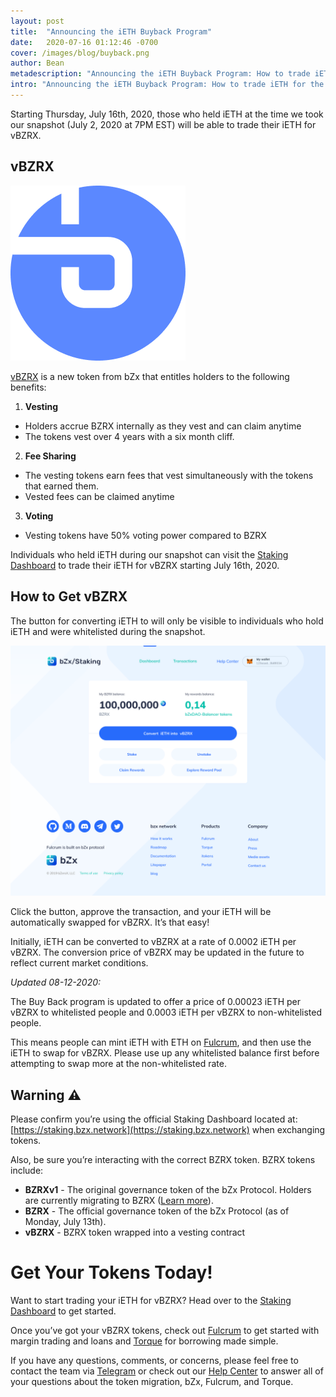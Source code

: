 ```yaml
---
layout: post
title:  "Announcing the iETH Buyback Program"
date:   2020-07-16 01:12:46 -0700
cover: /images/blog/buyback.png
author: Bean
metadescription: "Announcing the iETH Buyback Program: How to trade iETH for the vBZRX Vesting Token"
intro: "Announcing the iETH Buyback Program: How to trade iETH for the vBZRX Vesting Token"
---
```


Starting Thursday, July 16th, 2020, those who held iETH at the time we took our snapshot (July 2, 2020 at 7PM EST) will be able to trade their iETH for vBZRX.

## vBZRX

![](/images/blog/VBZRX.png)

[vBZRX](/bzrx-token) is a new token from bZx that entitles holders to the following benefits:

1. **Vesting**
*   Holders accrue BZRX internally as they vest and can claim anytime
*   The tokens vest over 4 years with a six month cliff.
2. **Fee Sharing**
*   The vesting tokens earn fees that vest simultaneously with the tokens that earned them.
*   Vested fees can be claimed anytime
3. **Voting**
*   Vesting tokens have 50% voting power compared to BZRX

Individuals who held iETH during our snapshot can visit the [Staking Dashboard](https://staking.bzx.network) to trade their iETH for vBZRX starting July 16th, 2020.


## How to Get vBZRX

The button for converting iETH to will only be visible to individuals who hold iETH and were whitelisted during the snapshot.

![](/images/blog/ieth-buyback.png)

Click the button, approve the transaction, and your iETH will be automatically swapped for vBZRX. It’s that easy!

Initially, iETH can be converted to vBZRX at a rate of 0.0002 iETH per vBZRX. The conversion price of vBZRX may be updated in the future to reflect current market conditions.

*Updated 08-12-2020:*

The Buy Back program is updated to offer a price of 0.00023 iETH per vBZRX to whitelisted people and 0.0003 iETH per vBZRX to non-whitelisted people.

This means people can mint iETH with ETH on [Fulcrum](https://app.fulcrum.trade/#/lend), and then use the iETH to swap for vBZRX. Please use up any whitelisted balance first before attempting to swap more at the non-whitelisted rate.

## Warning ⚠️

Please confirm you’re using the official Staking Dashboard located at: [https://staking.bzx.network](https://staking.bzx.network) when exchanging tokens.

Also, be sure you’re interacting with the correct BZRX token. BZRX tokens include:

*   **BZRXv1** - The original governance token of the bZx Protocol. Holders are currently migrating to BZRX ([Learn more](https://bzx.network/blog/bzrxv1-token-migration)).
*   **BZRX** - The official governance token of the bZx Protocol (as of Monday, July 13th).
*   **vBZRX** - BZRX token wrapped into a vesting contract


# Get Your Tokens Today!

Want to start trading your iETH for vBZRX? Head over to the [Staking Dashboard](https://staking.bzx.network) to get started.

Once you’ve got your vBZRX tokens, check out [Fulcrum](https://fulcrum.trade/) to get started with margin trading and loans and [Torque](https://torque.loans/) for borrowing made simple.

If you have any questions, comments, or concerns, please feel free to contact the team via [Telegram](https://t.me/b0xNet) or check out our [Help Center](https://help.bzx.network/en/) to answer all of your questions about the token migration, bZx, Fulcrum, and Torque.
